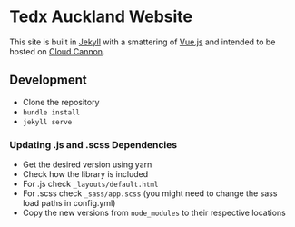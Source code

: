 # Tedx Auckland Website

This site is built in [Jekyll](https://jekyllrb.com/) with a smattering of [Vue.js](https://vuejs.org) and intended to be hosted on [Cloud Cannon](https://cloudcannon.com/).

## Development

- Clone the repository
- `bundle install`
- `jekyll serve`

### Updating .js and .scss Dependencies

- Get the desired version using yarn
- Check how the library is included
 - For .js check `_layouts/default.html`
 - For .scss check `_sass/app.scss` (you might need to change the sass load paths in config.yml)
- Copy the new versions from `node_modules` to their respective locations
